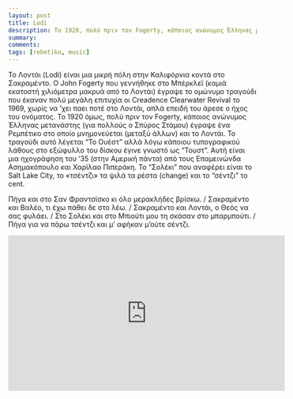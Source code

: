 ```yaml
---
layout: post
title: Lodi
description: Το 1920, πολύ πριν τον Fogerty, κάποιος ανώνυμος Έλληνας μετανάστης έγραψε ένα Ρεμπέτικο στο οποίο μνημονεύεται το Λοντάι, η μικρή πόλη κοντά στο Σακραμέντο.
summary: 
comments: 
tags: [rebetiko, music]
---
```


Το Λοντάι (Lodi) είναι μια μικρή πόλη στην Καλιφόρνια κοντά στο Σακραμέντο. O John Fogerty που γεννήθηκε στο Μπέρκλεϊ (καμιά εκατοστή χιλιόμετρα μακρυά από το Λοντάι) έγραψε το ομώνυμο τραγούδι που έκαναν πολύ μεγάλη επιτυχία οι Creadence Clearwater Revival το 1969, χωρίς να ’χει παει ποτέ στο Λοντάι, απλά επειδή του άρεσε ο ήχος του ονόματος. Το 1920 όμως, πολύ πριν τον Fogerty, κάποιος ανώνυμος Έλληνας μετανάστης (για πολλούς ο Σπύρος Στάμου) έγραψε ένα Ρεμπέτικο στο οποίο μνημονεύεται (μεταξύ άλλων) και το Λοντάι. Το τραγούδι αυτό λέγεται “Το Ουέστ” αλλά λόγω κάποιου τυπογραφικού λάθους στο εξώφυλλο του δίσκου έγινε γνωστό ως “Τουστ”. Αυτή είναι μια ηχογράφηση του ’35 (στην Αμερική πάντα) από τους Επαμεινώνδα Ασημακόπουλο και Χαρίλαο Πιπεράκη. Το “Σολέκι” που αναφέρει είναι το Salt Lake City, το «τσέντζι» τα ψιλά τα ρέστα (change) και το “σέντζι” το cent.

Πήγα και στο Σαν Φραντσίσκο κι όλο μερακλήδες βρίσκω. / Σακραμέντο και Βαλέο, τι έχω πάθει δε στο λέω. / Σακραμέντο και Λοντάι, ο Θεός να σας φυλάει. / Στο Σολέκι και στο Μπιούτι μου τη σκάσαν στο μπαρμπούτι. / Πήγα για να πάρω τσέντζι και μ’ αφήκαν μ’ούτε σέντζι.

<div class="youtube-embed-container">
	<iframe width="560" height="315" src="https://www.youtube.com/embed/KN3zZ_DjS_Q" title="YouTube video player" frameborder="0" allow="accelerometer; autoplay; clipboard-write; encrypted-media; gyroscope; picture-in-picture" allowfullscreen></iframe>
</div>